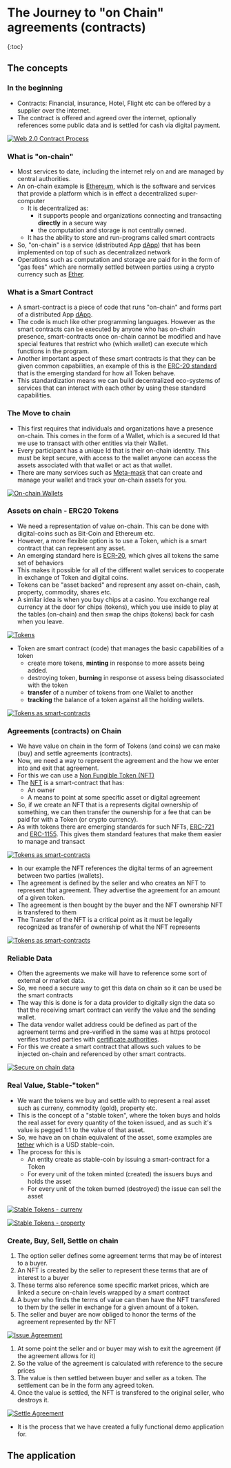 # The Journey to "on Chain" agreements (contracts)

{:toc}

## The concepts

### In the beginning

- Contracts: Financial, insurance, Hotel, Flight etc can be offered by a supplier over the internet.
- The contract is offered and agreed over the internet, optionally references some public data and is settled for cash via digital payment.

[![Web 2.0 Contract Process](../resources/basics-1.png)](../resources/basics-1.pdf)

### What is "on-chain"

- Most services to date, including the internet rely on and are managed by central authorities.
- An on-chain example is [Ethereum](https://en.wikipedia.org/wiki/Ethereum), which is the software and services that provide a platform which is in effect a decentralized super-computer
  - It is decentralized as:
    - it supports people and organizations connecting and transacting **directly** in a secure way
    - the computation and storage is not centrally owned.
  - It has the ability to store and run-programs called smart contracts
- So, "on-chain" is a service (distributed App [dApp](https://en.wikipedia.org/wiki/Decentralized_application)) that has been implemented on top of such as decentralized network
- Operations such as computation and storage are paid for in the form of "gas fees" which are normally settled between parties using a crypto currency such as [Ether](https://en.wikipedia.org/wiki/Ethereum#Ether).

### What is a Smart Contract

- A smart-contract is a piece of code that runs "on-chain" and forms part of a distributed App [dApp](https://en.wikipedia.org/wiki/Decentralized_application).
- The code is much like other programming languages. However as the smart contracts can be executed by anyone who has on-chain presence, smart-contracts once on-chain cannot be modified and have special features that restrict who (which wallet) can execute which functions in the program.
- Another important aspect of these smart contracts is that they can be given common capabilities, an example of this is the [ERC-20 standard](https://ethereum.org/en/developers/docs/standards/tokens/erc-20/) that is the emerging standard for how all Token behave.
- This standardization means we can build decentralized eco-systems of services that can interact with each other by using these standard capabilities.

### The Move to chain

- This first requires that individuals and organizations have a presence on-chain. This comes in the form of a Wallet, which is a secured Id that we use to transact with other entities via their Wallet.
- Every participant has a unique Id that is their on-chain identity. This must be kept secure, with access to the wallet anyone can access the assets associated with that wallet or act as that wallet.
- There are many services such as [Meta-mask](https://metamask.io/) that can create and manage your wallet and track your on-chain assets for you.

[![On-chain Wallets](../resources/basics-1.5.png)](../resources/basics-1.5.pdf)

### Assets on chain - ERC20 Tokens

- We need a representation of value on-chain. This can be done with digital-coins such as Bit-Coin and Ethereum etc.
- However, a more flexible option is to use a Token, which is a smart contract that can represent any asset.
- An emerging standard here is [ECR-20](https://ethereum.org/en/developers/docs/standards/tokens/erc-20/), which gives all tokens the same set of behaviors
- This makes it possible for all of the different wallet services to cooperate in exchange of Token and digital coins.
- Tokens can be "asset backed" and represent any asset on-chain, cash, property, commodity, shares etc.
- A similar idea is when you buy chips at a casino. You exchange real currency at the door for chips (tokens), which you use inside to play at the tables (on-chain) and then swap the chips (tokens) back for cash when you leave.

[![Tokens](../resources/basics-1.6.png)](../resources/basics-1.6.pdf)

- Token are smart contract (code) that manages the basic capabilities of a token
  - create more tokens, **minting** in response to more assets being added.
  - destroying token, **burning** in response ot assess being disassociated with the token
  - **transfer** of a number of tokens from one Wallet to another
  - **tracking** the balance of a token against all the holding wallets.

[![Tokens as smart-contracts](../resources/basics-1.7.png)](../resources/basics-1.7.pdf)

### Agreements (contracts) on Chain

- We have value on chain in the form of Tokens (and coins) we can make (buy) and settle agreements (contracts).
- Now, we need a way to represent the agreement and the how we enter into and exit that agreement.
- For this we can use a [Non Fungible Token (NFT)](https://en.wikipedia.org/wiki/Non-fungible_token)
- The [NFT](https://en.wikipedia.org/wiki/Non-fungible_token) is a smart-contract that has:
  - An owner
  - A means to point at some specific asset or digital agreement
- So, if we create an NFT that is a represents digital ownership of something, we can then transfer the ownership for a fee that can be paid for with a Token (or crypto currency).
- As with tokens there are emerging standards for such NFTs, [ERC-721](https://eips.ethereum.org/EIPS/eip-721) and [ERC-1155](https://ethereum.org/en/developers/docs/standards/tokens/erc-1155/). This gives them standard features that make them easier to manage and transact
  
[![Tokens as smart-contracts](../resources/basics-1.65.png)](../resources/basics-1.65.pdf)

- In our example the NFT references the digital terms of an agreement between two parties (wallets).
- The agreement is defined by the seller and who creates an NFT to represent that agreement. They advertise the agreement for an amount of a given token.
- The agreement is then bought by the buyer and the NFT ownership NFT is transfered to them
- The Transfer of the NFT is a critical point as it must be legally recognized as transfer of ownership of what the NFT represents

[![Tokens as smart-contracts](../resources/basics-1.75.png)](../resources/basics-1.75.pdf)

### Reliable Data

- Often the agreements we make will have to reference some sort of external or market data.
- So, we need a secure way to get this data on chain so it can be used be the smart contracts
- The way this is done is for a data provider to digitally sign the data so that the receiving smart contract can verify the value and the sending wallet.
- The data vendor wallet address could be defined as part of the agreement terms and pre-verified in the same was at https protocol verifies trusted parties with [certificate authorities](https://en.wikipedia.org/wiki/Certificate_authority).
- For this we create a smart contract that allows such values to be injected on-chain and referenced by other smart contracts.

[![Secure on chain data](../resources/basics-1.8.png)](../resources/basics-1.8.pdf)

### Real Value, Stable-"token"

- We want the tokens we buy and settle with to represent a real asset such as curreny, commodity (gold), property etc.
- This is the concept of a "stable token", where the token buys and holds the real asset for every quantity of the token issued, and as such it's value is pegged 1:1 to the value of that asset.
- So, we have an on chain equivalent of the asset, some examples are [tether](https://tether.to/en/) which is a USD stable-coin.
- The process for this is
  - An entity create as stable-coin by issuing a smart-contract for a Token
  - For every unit of the token minted (created) the issuers buys and holds the asset
  - For every unit of the token burned (destroyed) the issue can sell the asset

[![Stable Tokens - curreny](../resources/basics-2.png)](../resources/basics-2.pdf)

[![Stable Tokens - property](../resources/basics-2.1.png)](../resources/basics-2.1.pdf)

### Create, Buy, Sell, Settle on chain

1. The option seller defines some agreement terms that may be of interest to a buyer.
2. An NFT is created by the seller to represent these terms that are of interest to a buyer
3. These terms also reference some specific market prices, which are linked a secure on-chain levels wrapped by a smart contract
4. A buyer who finds the terms of value can then have the NFT transfered to them by the seller in exchange for a given amount of a token.
5. The seller and buyer are now obliged to honor the terms of the agreement represented by thr NFT

[![Issue Agreement](../resources/basics-3.png)](../resources/basics-3.pdf)

1. At some point the seller and or buyer may wish to exit the agreement (if the agreement allows for it)
2. So the value of the agreement is calculated with reference to the secure prices
3. The value is then settled between buyer and seller as a token. The settlement can be in the form any agreed token.
4. Once the value is settled, the NFT is transfered to the original seller, who destroys it.

[![Settle Agreement](../resources/basics-3.5.png)](../resources/basics-3.5.pdf)

- It is the process that we have created a fully functional demo application for.

## The application